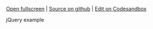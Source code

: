
[Open fullscreen](https://jquery.activewidgets.com/columns/) | [Source on github](https://github.com/activewidgets/jquery/tree/master/examples/columns) | [Edit on Codesandbox](https://codesandbox.io/s/github/activewidgets/jquery/tree/master/examples/columns)

jQuery example